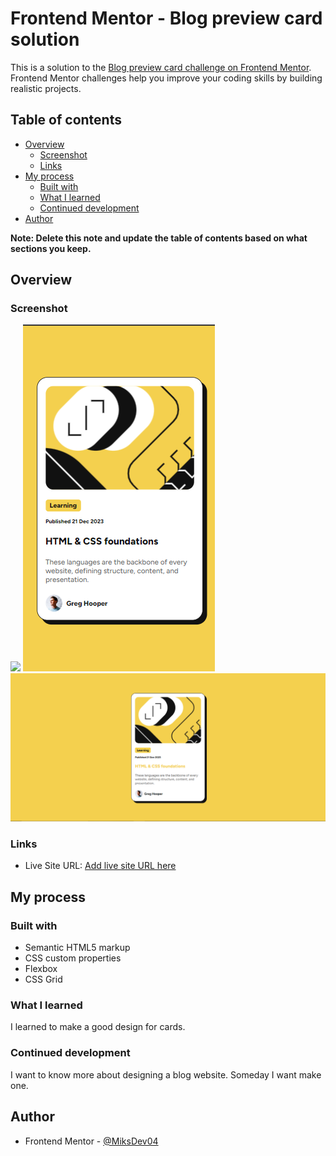 # Frontend Mentor - Blog preview card solution

This is a solution to the [Blog preview card challenge on Frontend Mentor](https://www.frontendmentor.io/challenges/blog-preview-card-ckPaj01IcS). Frontend Mentor challenges help you improve your coding skills by building realistic projects. 

## Table of contents

- [Overview](#overview)
  - [Screenshot](#screenshot)
  - [Links](#links)
- [My process](#my-process)
  - [Built with](#built-with)
  - [What I learned](#what-i-learned)
  - [Continued development](#continued-development)
- [Author](#author)

**Note: Delete this note and update the table of contents based on what sections you keep.**

## Overview


### Screenshot

![][./screenshots/Screenshot(5).png]
![](./screenshots/Screenshot(6).png)
![](./screenshots/Screenshot(7).png)

### Links

- Live Site URL: [Add live site URL here](https://your-live-site-url.com)

## My process

### Built with

- Semantic HTML5 markup
- CSS custom properties
- Flexbox
- CSS Grid


### What I learned

I learned to make a good design for cards.

### Continued development

I want to know more about designing a blog website. Someday I want make one.

## Author

- Frontend Mentor - [@MiksDev04](https://www.frontendmentor.io/profile/MiksDev04)

[./screenshots/Screenshot(5).png]: ./screenshots/Screenshot(5).png
[./screenshots/Screenshot(6).png]: ./screenshots/Screenshot(6).png
[./screenshots/Screenshot(7).png]: ./screenshots/Screenshot(7).png